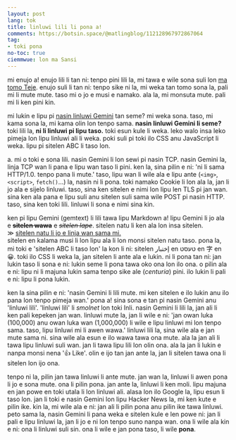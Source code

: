 ```yaml
---
layout: post
lang: tok
title: linluwi lili li pona a!
comments: https://botsin.space/@matlingblog/112128967972867064
tag:
- toki pona
no-toc: true
ciemmwue: lon ma Sansi
---
```


mi enujo a! enujo lili li tan ni: tenpo pini lili la, mi tawa e wile sona suli
lon [ma tomo Teje](https://en.wikipedia.org/wiki/Taiyuan).
enujo suli li tan ni:
tenpo sike ni la, mi weka tan tomo sona la, pali mi li mute mute.
taso mi o jo e musi e namako. ala la, mi monsuta mute. pali mi li ken pini kin.

mi lukin e lipu pi [nasin linluwi Gemini](https://geminiprotocol.net/) tan seme?
mi weka sona.
taso, mi kama sona la, mi kama olin lon tenpo sama.
**nasin linluwi Gemini li seme?**
toki lili la, **ni li linluwi pi lipu taso.**
toki esun kule li weka.
leko walo insa leko pimeja lon lipu linluwi ali li weka.
poki suli pi toki ilo CSS anu JavaScript li weka.
lipu pi sitelen ABC li taso lon.

<!--more-->

a. mi o toki e sona lili.
nasin Gemini li lon sewi pi nasin TCP.
nasin Gemini la, linja TCP wan li pana e lipu wan taso li pini.
ken la, sina pilin e ni: 'ni li sama HTTP/1.0. tenpo pana li mute.'
taso, lipu wan li wile ala e lipu ante (`<img>`, `<script>`, `fetch()`...)
la, nasin ni li pona.
toki namako Cookie li lon ala la, jan li jo ala e sijelo linluwi.
taso, sina ken sitelen e nimi lon lipu len TLS pi jan wan.
sina ken ala pana e lipu suli anu sitelen suli sama wile POST pi nasin HTTP.
taso, sina ken toki lili.
linluwi li sona e nimi sina kin.

ken pi lipu Gemini (gemtext) li lili tawa lipu Markdown a!
lipu Gemini li jo ala e ~~**sitelen wawa**~~ e ~~*sitelen lape*~~.
sitelen natu li ken ala lon insa sitelen.
<br>≫ [sitelen natu li jo e linja wan sama mi.][sinapowe]<br>
sitelen en kalama musi li lon lipu ala li lon monsi sitelen natu taso.
pona la, mi toki e 'sitelen ABC li taso lon' la kon li ni:
sitelen <span lang=ar>إختبار</span> en <span lang=yid>טעסט</span>
en <span lang=cmn>字</span> en <span lang=mis>😀</span>.
toki ilo CSS li weka la, jan sitelen li ante ala e lukin.
ni li pona tan ni: jan lukin taso li sona e ni: lukin seme li pona tawa oko ona lon ilo ona.
o pilin ala e ni: lipu ni li majuna lukin sama <abbr>tenpo sike ale</abbr> (*centuria*) pini.
ilo lukin li pali e ni: lipu li pona lukin.

ken la sina pilin e ni: 'nasin Gemini li lili mute. mi ken sitelen e ilo lukin anu ilo pana lon tenpo pimeja wan.'
pona a! sina sona e tan pi nasin Gemini anu 'linluwi lili'.
'linluwi lili' li *smolnet* lon toki Inli.
nasin Gemini li lili la, jan ali li ken pali kepeken jan wan.
linluwi mute la, jan li wile e ni:
'jan <abbr>owan luka</abbr> (100,000) anu <abbr>owan luka wan</abbr> (1,000,000) li wile e lipu linluwi mi lon tenpo sama.
taso, lipu linluwi mi li awen wawa.'
linluwi lili la, sina wile ala e jan mute sama ni.
sina wile ala esun e ilo wawa tawa ona mute.
ala la jan ali li tawa lipu linluwi suli wan.
jan li tawa lipu lili lon olin ona.
ala la jan li lukin e nanpa monsi nena '👍 Like'.
olin e ijo tan jan ante la, jan li sitelen tawa ona li sitelen lon ijo ona.

tenpo ni la, pilin jan tawa linluwi li ante mute.
jan wan la, linluwi li awen pona li jo e sona mute. ona li pilin pona.
jan ante la, linluwi li ken moli.
lipu majuna en jan powe en toki utala li lon linluwi ali.
alasa lon ilo Google la, lipu esun li taso lon.
jan li toki e nasin Gemini lon lipu Hacker News la, mi ken kute e pilin ike.
kin la, mi wile ala e ni: jan ali li pilin pona anu pilin ike tawa linluwi.
peto sama la, nasin Gemini li pana weka e sitelen kule e len powe ni:
jan li pali e lipu linluwi la, jan li jo e ni lon tenpo suno nanpa wan.
ona li wile ala kin e ni: ona li linluwi suli sin.
ona li wile e jan pona taso, li wile **pona**.

[sinapowe]: https://youtu.be/dQw4w9WgXcQ

